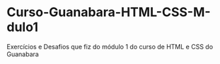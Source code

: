 # Curso-Guanabara-HTML-CSS-M-dulo1
Exercícios e Desafios que fiz do módulo 1 do curso de HTML e CSS do Guanabara
